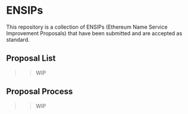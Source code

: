 # ENSIPs

This repository is a collection of ENSIPs (Ethereum Name Service Improvement Proposals) that have been submitted and are accepted as standard.

## Proposal List

>> WIP

## Proposal Process

>> WIP
